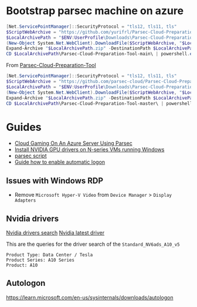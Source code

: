 # Bootstrap parsec machine on azure

```powershell
[Net.ServicePointManager]::SecurityProtocol = "tls12, tls11, tls" 
$ScriptWebArchive = "https://github.com/yurifrl/Parsec-Cloud-Preparation-Tool/archive/main.zip"  
$LocalArchivePath = "$ENV:UserProfile\Downloads\Parsec-Cloud-Preparation-Tool"  
(New-Object System.Net.WebClient).DownloadFile($ScriptWebArchive, "$LocalArchivePath.zip")  
Expand-Archive "$LocalArchivePath.zip" -DestinationPath $LocalArchivePath -Force  
CD $LocalArchivePath\Parsec-Cloud-Preparation-Tool-main\ | powershell.exe .\Setup.ps1  
```

From [Parsec-Cloud-Preparation-Tool](https://github.com/parsec-cloud/Parsec-Cloud-Preparation-Tool)

```powershell
[Net.ServicePointManager]::SecurityProtocol = "tls12, tls11, tls" 
$ScriptWebArchive = "https://github.com/parsec-cloud/Parsec-Cloud-Preparation-Tool/archive/master.zip"  
$LocalArchivePath = "$ENV:UserProfile\Downloads\Parsec-Cloud-Preparation-Tool"  
(New-Object System.Net.WebClient).DownloadFile($ScriptWebArchive, "$LocalArchivePath.zip")  
Expand-Archive "$LocalArchivePath.zip" -DestinationPath $LocalArchivePath -Force  
CD $LocalArchivePath\Parsec-Cloud-Preparation-Tool-master\ | powershell.exe .\Loader.ps1  
```

# Guides

- [Cloud Gaming On An Azure Server Using Parsec](https://parsec.app/blog/cloud-gaming-on-an-azure-server-using-parsec-2edcd24636f8)
- [Install NVIDIA GPU drivers on N-series VMs running Windows](https://learn.microsoft.com/en-us/azure/virtual-machines/windows/n-series-driver-setup)
- [parsec script](https://github.com/parsec-cloud/Parsec-Cloud-Preparation-Tool/tree/master)
- [Guide how to enable automatic logon](https://learn.microsoft.com/en-us/troubleshoot/windows-server/user-profiles-and-logon/turn-on-automatic-logon)

## Issues with Windows RDP

- Remove `Microsoft Hyper-V Video` from `Device Manager` > `Display Adapters`

## Nvidia drivers

[Nvidia drivers search](https://www.nvidia.com/Download/index.aspx)
[Nvidia latest driver](https://us.download.nvidia.com/tesla/528.89/528.89-data-center-tesla-desktop-win10-win11-64bit-dch-international.exe)

This are the queries for the driver search of the `Standard_NV6ads_A10_v5`
```
Product Type: Data Center / Tesla
Product Series: A10 Series
Product: A10
```

## Autologon

https://learn.microsoft.com/en-us/sysinternals/downloads/autologon